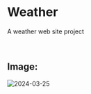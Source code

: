 # Weather
A weather web site project

<br>

## Image:

![2024-03-25](https://github.com/bardlur/Weather/assets/138980378/8b953f39-1649-472a-a90b-e0b9e0cc1c04)

